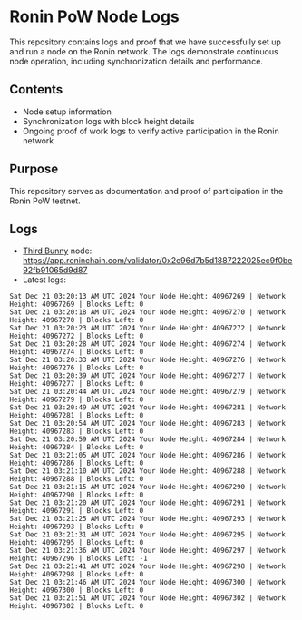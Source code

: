 # Ronin PoW Node Logs

This repository contains logs and proof that we have successfully set up and run a node on the Ronin network. The logs demonstrate continuous node operation, including synchronization details and performance.

## Contents

- Node setup information
- Synchronization logs with block height details
- Ongoing proof of work logs to verify active participation in the Ronin network

## Purpose

This repository serves as documentation and proof of participation in the Ronin PoW testnet.

## Logs

- [Third Bunny](https://thirdbunny.xyz/) node: https://app.roninchain.com/validator/0x2c96d7b5d1887222025ec9f0be92fb91065d9d87
- Latest logs:
```
Sat Dec 21 03:20:13 AM UTC 2024 Your Node Height: 40967269 | Network Height: 40967269 | Blocks Left: 0
Sat Dec 21 03:20:18 AM UTC 2024 Your Node Height: 40967270 | Network Height: 40967270 | Blocks Left: 0
Sat Dec 21 03:20:23 AM UTC 2024 Your Node Height: 40967272 | Network Height: 40967272 | Blocks Left: 0
Sat Dec 21 03:20:28 AM UTC 2024 Your Node Height: 40967274 | Network Height: 40967274 | Blocks Left: 0
Sat Dec 21 03:20:33 AM UTC 2024 Your Node Height: 40967276 | Network Height: 40967276 | Blocks Left: 0
Sat Dec 21 03:20:39 AM UTC 2024 Your Node Height: 40967277 | Network Height: 40967277 | Blocks Left: 0
Sat Dec 21 03:20:44 AM UTC 2024 Your Node Height: 40967279 | Network Height: 40967279 | Blocks Left: 0
Sat Dec 21 03:20:49 AM UTC 2024 Your Node Height: 40967281 | Network Height: 40967281 | Blocks Left: 0
Sat Dec 21 03:20:54 AM UTC 2024 Your Node Height: 40967283 | Network Height: 40967283 | Blocks Left: 0
Sat Dec 21 03:20:59 AM UTC 2024 Your Node Height: 40967284 | Network Height: 40967284 | Blocks Left: 0
Sat Dec 21 03:21:05 AM UTC 2024 Your Node Height: 40967286 | Network Height: 40967286 | Blocks Left: 0
Sat Dec 21 03:21:10 AM UTC 2024 Your Node Height: 40967288 | Network Height: 40967288 | Blocks Left: 0
Sat Dec 21 03:21:15 AM UTC 2024 Your Node Height: 40967290 | Network Height: 40967290 | Blocks Left: 0
Sat Dec 21 03:21:20 AM UTC 2024 Your Node Height: 40967291 | Network Height: 40967291 | Blocks Left: 0
Sat Dec 21 03:21:25 AM UTC 2024 Your Node Height: 40967293 | Network Height: 40967293 | Blocks Left: 0
Sat Dec 21 03:21:31 AM UTC 2024 Your Node Height: 40967295 | Network Height: 40967295 | Blocks Left: 0
Sat Dec 21 03:21:36 AM UTC 2024 Your Node Height: 40967297 | Network Height: 40967296 | Blocks Left: -1
Sat Dec 21 03:21:41 AM UTC 2024 Your Node Height: 40967298 | Network Height: 40967298 | Blocks Left: 0
Sat Dec 21 03:21:46 AM UTC 2024 Your Node Height: 40967300 | Network Height: 40967300 | Blocks Left: 0
Sat Dec 21 03:21:51 AM UTC 2024 Your Node Height: 40967302 | Network Height: 40967302 | Blocks Left: 0
```
